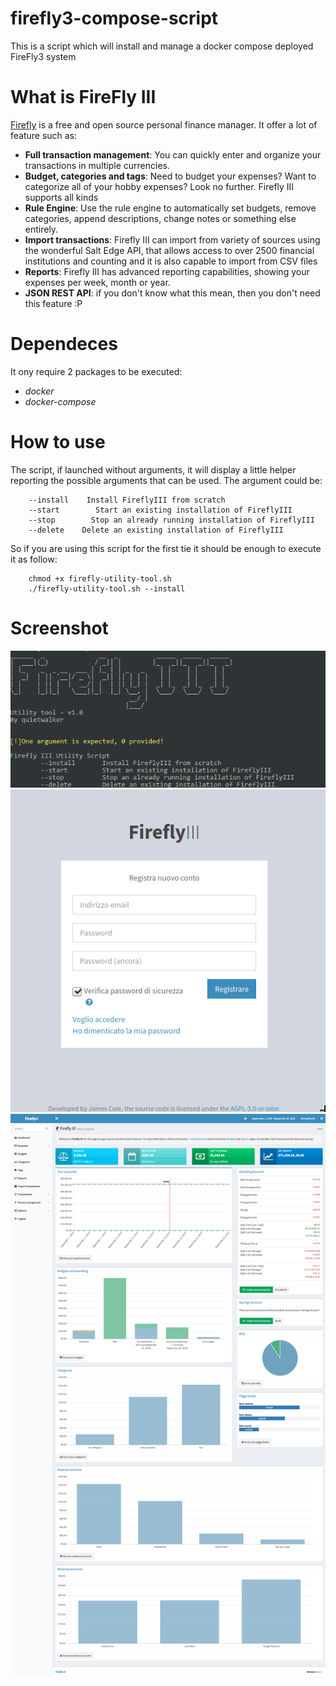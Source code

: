 # firefly3-compose-script
This is a script which will install and manage a docker compose deployed FireFly3 system

# What is FireFly III
[Firefly](https://www.firefly-iii.org) is a free and open source personal finance manager. 
It offer a lot of feature such as: 
- **Full transaction management**: You can quickly enter and organize your transactions in multiple currencies. 
- **Budget, categories and tags**: Need to budget your expenses? Want to categorize all of your hobby expenses? Look no further. Firefly III supports all kinds
- **Rule Engine**: Use the rule engine to automatically set budgets, remove categories, append descriptions, change notes or something else entirely. 
- **Import transactions**: Firefly III can import from variety of sources using the wonderful Salt Edge API, that allows access to over 2500 financial institutions and counting and it is also capable to import from CSV files
- **Reports**: Firefly III has advanced reporting capabilities, showing your expenses per week, month or year. 
- **JSON REST API**: if you don't know what this mean, then you don't need this feature :P 

# Dependeces 
It ony require 2 packages to be executed: 
- *docker* 
- *docker-compose* 

# How to use
The script, if launched without arguments, it will display a little helper reporting the possible arguments that can be used.
The argument could be: 

```
    --install    Install FireflyIII from scratch
    --start        Start an existing installation of FireflyIII
    --stop        Stop an already running installation of FireflyIII
    --delete    Delete an existing installation of FireflyIII
```

So if you are using this script for the first tie it should be enough to execute it as follow: 


```
    chmod +x firefly-utility-tool.sh
    ./firefly-utility-tool.sh --install
```


# Screenshot
![Screenshot1](screenshots/firefly3-utility-script.png)
![Screenshot2](screenshots/login_page.png)
![Screenshot3](screenshots/dashboard_screenshot.png)
